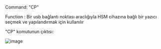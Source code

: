 Command: "CP"

Function : Bir usb bağlantı noktası araclığıyla HSM cihazına bağlı bir yazıcı seçmek ve yapılandırmak için kullanılır


"CP" komutunun çıktısı:

![image](https://user-images.githubusercontent.com/77227227/196145064-dfced7a4-2719-475e-a34b-6a8aa4eb6a92.png)
